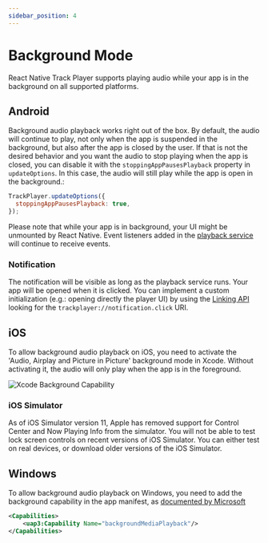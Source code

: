 ```yaml
---
sidebar_position: 4
---
```


# Background Mode

React Native Track Player supports playing audio while your app is in the background on all supported platforms.

## Android

Background audio playback works right out of the box. By default, the audio will continue to play, not only when the app is suspended in the background, but also after the app is closed by the user. If that is not the desired behavior and you want the audio to stop playing when the app is closed, you can disable it with the `stoppingAppPausesPlayback` property in `updateOptions`. In this case, the audio will still play while the app is open in the background.:

```js
TrackPlayer.updateOptions({
  stoppingAppPausesPlayback: true,
});
```

Please note that while your app is in background, your UI might be unmounted by React Native. Event listeners added in the [playback service](./playback-service.md) will continue to receive events.

### Notification

The notification will be visible as long as the playback service runs. Your app will be opened when it is clicked. You can implement a custom initialization (e.g.: opening directly the player UI) by using the [Linking API](https://reactnative.dev/docs/linking) looking for the `trackplayer://notification.click` URI.

## iOS

To allow background audio playback on iOS, you need to activate the 'Audio, Airplay and Picture in Picture' background mode in Xcode. Without activating it, the audio will only play when the app is in the foreground.

![Xcode Background Capability](https://developer.apple.com/library/content/documentation/Audio/Conceptual/AudioSessionProgrammingGuide/Art/background_modes_2x.png)

### iOS Simulator

As of iOS Simulator version 11, Apple has removed support for Control Center and Now Playing Info from the simulator. You will not be able to test lock screen controls on recent versions of iOS Simulator. You can either test on real devices, or download older versions of the iOS Simulator.

## Windows

To allow background audio playback on Windows, you need to add the background capability in the app manifest, as [documented by Microsoft](https://docs.microsoft.com/windows/uwp/audio-video-camera/background-audio#background-media-playback-manifest-capability)

```xml
<Capabilities>
    <uap3:Capability Name="backgroundMediaPlayback"/>
</Capabilities>
```
